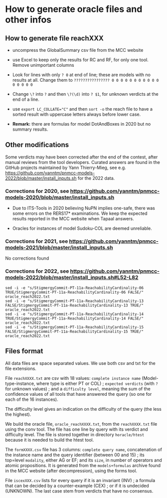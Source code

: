 # How to generate oracle files and other infos

## How to generate file reachXXX

* uncompress the GlobalSummary csv file from the MCC website

* use Excel to keep only the results for RC and RF, for only one tool. Remove
  unimportant columns

* Look for lines with only `? 0` at end of line; these are models with no
  results at all. Change them to `???????????????? 0 0 0 0 0 0 0 0 0 0 0 0 0 0 0
  0`

* Change `\?` into `?` and then `\?(\d)` into `? $1`, for unknown verdicts at
  the end of a line.

* use `export LC_COLLATE="C"` and then `sort -o` the reach file to have a sorted
  result with uppercase letters always before lower case.

* __Remark:__ there are formulas for model DotAndBoxes in 2020 but no summary
  results.

## Other modifications

Some verdicts may have been corrected after the end of the contest, after manual
reviews from the tool developers. Curated answers are found in the GitHub
projects maintained by Yann Thierry-Mieg, see e.g.
<https://github.com/yanntm/pnmcc-models-2022/blob/master/install_inputs.sh> for
the 2022 data.

### Corrections for 2020, see <https://github.com/yanntm/pnmcc-models-2020/blob/master/install_inputs.sh>

* Due to ITS-Tools in 2020 believing NuPN implies one-safe, there was some
errors on the RERS17* examinations. We keep the expected results reported in the
MCC website when Tapaal answers.

* Oracles for instances of model Sudoku-COL are deemed unreliable.

### Corrections for 2021, see <https://github.com/yanntm/pnmcc-models-2021/blob/master/install_inputs.sh>

No corrections found

### Corrections for 2022, see <https://github.com/yanntm/pnmcc-models-2022/blob/master/install_inputs.sh#L52-L82>

```
sed -i -e "s/StigmergyCommit-PT-11a-ReachabilityCardinality-06 TRUE/StigmergyCommit-PT-11a-ReachabilityCardinality-06 FALSE/" oracle_reach2022.txt
sed -i -e "s/StigmergyCommit-PT-11a-ReachabilityCardinality-13 FALSE/StigmergyCommit-PT-11a-ReachabilityCardinality-13 TRUE/" oracle_reach2022.txt
sed -i -e "s/StigmergyCommit-PT-11a-ReachabilityCardinality-14 TRUE/StigmergyCommit-PT-11a-ReachabilityCardinality-14 FALSE/" oracle_reach2022.txt
sed -i -e "s/StigmergyCommit-PT-11a-ReachabilityCardinality-15 FALSE/StigmergyCommit-PT-11a-ReachabilityCardinality-15 TRUE/" oracle_reach2022.txt
```

## Files format

All data files are space separated values. We use both csv and txt for the file
extensions.

File `reachXXXX.txt` are csv with 18 values: `complete instance name`
(Model-type-instance, where type is either PT or COL) ; `expected verdicts`
(with `?` for unknown values) ; and a `difficulty level`, meaning the sum of the
confidence values of all tools that have answered the query (so one for each of
the 16 instances).

The difficulty level gives an indication on the difficulty of the query (the
less the highest).

We build the oracle file, `oracle_reachXXXX.txt`, from the `reachXXXX.txt` file
using the conv tool. The file has one line by query with its verdict and
difficulty level. The file is stored together in directory `horacle/htest`
because it is needed to build the htest tool.

The `formXXXX.csv` file has 3 columns: `complete query name`, concatenation of
the instance name and the query identifier (between 00 and 15) ; its top=level
`modality`, either AG or EF; and its `size`, in number of operators and atomic
propositions. It is generated from the `models+formulas` archive found in the
MCC website (after decompression), using the forms tool.

File `iscexXXX.csv` lists for every query if it is an invariant (INV) ; a
formula that can be decided by a counter-example (CEX) ; or if it is undecided
(UNKNOWN). The last case stem from verdicts that have no consensus.
